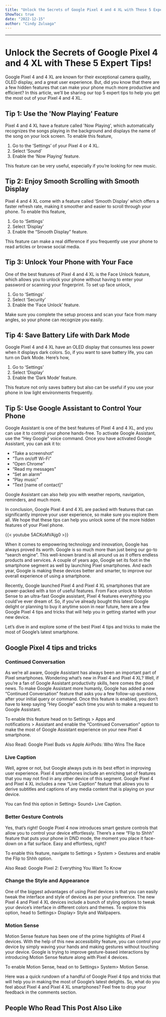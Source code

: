 ```yaml
---
title: "Unlock the Secrets of Google Pixel 4 and 4 XL with These 5 Expert Tips!"
ShowToc: true 
date: "2022-12-15"
author: "Cindy Zuluaga"
---
```

*****
# Unlock the Secrets of Google Pixel 4 and 4 XL with These 5 Expert Tips!

Google Pixel 4 and 4 XL are known for their exceptional camera quality, OLED display, and a great user experience. But, did you know that there are a few hidden features that can make your phone much more productive and efficient? In this article, we’ll be sharing our top 5 expert tips to help you get the most out of your Pixel 4 and 4 XL.

## Tip 1: Use the 'Now Playing' Feature

Pixel 4 and 4 XL have a feature called 'Now Playing', which automatically recognizes the songs playing in the background and displays the name of the song on your lock screen. To enable this feature,

1. Go to the ‘Settings’ of your Pixel 4 or 4 XL.
2. Select ‘Sound’
3. Enable the ‘Now Playing’ feature.

This feature can be very useful, especially if you’re looking for new music.

## Tip 2: Enjoy Smooth Scrolling with Smooth Display

Pixel 4 and 4 XL come with a feature called ‘Smooth Display’ which offers a faster refresh rate, making it smoother and easier to scroll through your phone. To enable this feature,

1. Go to ‘Settings’
2. Select ‘Display’
3. Enable the “Smooth Display” feature.

This feature can make a real difference if you frequently use your phone to read articles or browse social media.

## Tip 3: Unlock Your Phone with Your Face

One of the best features of Pixel 4 and 4 XL is the Face Unlock feature, which allows you to unlock your phone without having to enter your password or scanning your fingerprint. To set up face unlock,

1. Go to ‘Settings’
2. Select ‘Security’
3. Enable the ‘Face Unlock’ feature.

Make sure you complete the setup process and scan your face from many angles, so your phone can recognize you easily.

## Tip 4: Save Battery Life with Dark Mode

Google Pixel 4 and 4 XL have an OLED display that consumes less power when it displays dark colors. So, if you want to save battery life, you can turn on Dark Mode. Here’s how,

1. Go to ‘Settings’
2. Select ‘Display’
3. Enable the ‘Dark Mode’ feature.

This feature not only saves battery but also can be useful if you use your phone in low light environments frequently.

## Tip 5: Use Google Assistant to Control Your Phone

Google Assistant is one of the best features of Pixel 4 and 4 XL, and you can use it to control your phone hands-free. To activate Google Assistant, use the “Hey Google” voice command. Once you have activated Google Assistant, you can ask it to:

- “Take a screenshot”
- “Turn on/off Wi-Fi”
- “Open Chrome”
- “Read my messages”
- “Set an alarm”
- “Play music”
- “Text [name of contact]”

Google Assistant can also help you with weather reports, navigation, reminders, and much more.

In conclusion, Google Pixel 4 and 4 XL are packed with features that can significantly improve your user experience, so make sure you explore them all. We hope that these tips can help you unlock some of the more hidden features of your Pixel phone.

{{< youtube 5ACKoMVAjg0 >}} 



When it comes to empowering technology and innovation, Google has always proved its worth. Google is so much more than just being our go-to “search engine”. This well-known brand is all around us as it offers endless products and services. A couple of years ago, Google set its foot in the smartphone segment as well by launching Pixel smartphones. And each year, Google is making these devices better and smarter, to improve our overall experience of using a smartphone.
 
Recently, Google launched Pixel 4 and Pixel 4 XL smartphones that are power-packed with a ton of useful features. From Face unlock to Motion Sense to an ultra-fast Google assistant, Pixel 4 features everything you could’ve ever dream of. So, if you’ve already bought this latest Google delight or planning to buy it anytime soon in near future, here are a few Google Pixel 4 tips and tricks that will help you in getting started with your new device.
 
Let’s dive in and explore some of the best Pixel 4 tips and tricks to make the most of Google’s latest smartphone.
 
## Google Pixel 4 tips and tricks
 
### Continued Conversation
 
As we’re all aware, Google Assistant has always been an important part of Pixel smartphones. Wondering what’s new in Pixel 4 and Pixel 4 XL? Well, if you’re a fan of Google Assistant productivity skills, here comes the good news. To make Google Assistant more humanly, Google has added a new “Continued Conversation” feature that asks you a few follow-up questions, after your initial query or command. Once this feature is enabled, you don’t have to keep saying “Hey Google” each time you wish to make a request to Google Assistant.
 
To enable this feature head on to Settings > Apps and notifications > Assistant and enable the “Continued Conversation” option to make the most of Google Assistant experience on your new Pixel 4 smartphone.
 
Also Read: Google Pixel Buds vs Apple AirPods: Who Wins The Race
 
### Live Caption
 
Well, agree or not, but Google always puts in its best effort in improving user experience. Pixel 4 smartphones include an enriching set of features that you may not find in any other device of this segment. Google Pixel 4 and Pixel 4 XL includes a new “Live Caption” feature that allows you to derive subtitles and captions of any media content that is playing on your device.
 
You can find this option in Setting> Sound> Live Caption.
 
### Better Gesture Controls
 
Yes, that’s right! Google Pixel 4 now introduces smart gesture controls that allow you to control your device effortlessly. There’s a new “Flip to Shhh” feature that puts your phone in DND mode, the moment you place it face-down on a flat surface. Easy and effortless, right?
 
To enable this feature, navigate to Settings > System > Gestures and enable the Flip to Shhh option.
 
Also Read: Google Pixel 2: Everything You Want To Know
 
### Change the Style and Appearance
 
One of the biggest advantages of using Pixel devices is that you can easily tweak the interface and style of devices as per your preference. The new Pixel 4 and Pixel 4 XL devices include a bunch of styling options to tweak your device’s interface in different colors and themes. To explore this option, head to Settings> Display> Style and Wallpapers.
 
### Motion Sense
 
Motion Sense feature has been one of the prime highlights of Pixel 4 devices. With the help of this new accessibility feature, you can control your device by simply waving your hands and making gestures without touching your device. Google is trying to improve gesture-based interactions by introducing Motion Sense feature along with Pixel 4 devices.
 
To enable Motion Sense, head on to Settings> System> Motion Sense.
 
Here was a quick rundown of a handful of Google Pixel 4 tips and tricks that will help you in making the most of Google’s latest delights. So, what do you feel about Pixel 4 and Pixel 4 XL smartphones? Feel free to drop your feedback in the comments section.
 
##  People Who Read This Post Also Like 



